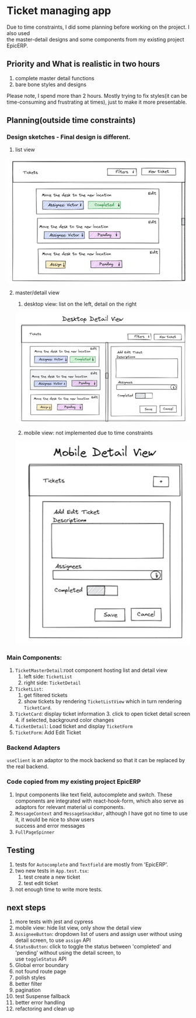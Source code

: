# Ticket managing app

Due to time constraints, I did some planning before working on the project. I also used  
the master-detail designs and some components from my existing project EpicERP.

## Priority and What is realistic in two hours

1. complete master detail functions
2. bare bone styles and designs

Please note, I spend more than 2 hours. Mostly trying to fix styles(it can be time-consuming and frustrating at times),
just to make it more presentable.

## Planning(outside time constraints)

### Design sketches - Final design is different.

1. list view

![img.png](img.png)

2. master/detail view
    1. desktop view: list on the left, detail on the right

   ![img_1.png](img_1.png)

    2. mobile view: not implemented due to time constraints

   ![img_2.png](img_2.png)

### Main Components:

1. `TicketMasterDetail`:root component hosting list and detail view
    1. left side: `TicketList`
    2. right side: `TicketDetail`
5. `TicketList`:
    1. get filtered tickets
    2. show tickets by rendering `TicketListView` which in turn rendering `TicketCard`.
2. `TicketCard`: display ticket information
    3. click to open ticket detail screen
    4. if selected, background color changes
3. `TicketDetail`: Load ticket and display `TicketForm`
4. `TicketForm`: Add Edit Ticket

### Backend Adapters

`useClient` is an adaptor to the mock backend so that it can be replaced by the real backend.

### Code copied from my existing project EpicERP

1. Input components like text field, autocomplete and switch. These components are integrated with react-hook-form,
   which also serve as adaptors for relevant material ui components.
3. `MessageContext` and `MessageSnackBar`, although I have got no time to use it, it would be nice to show users  
   success and error messages
3. `FullPageSpinner`

## Testing

1. tests for `Autocomplete` and `Textfield` are mostly from 'EpicERP'.
2. two new tests in `App.test.tsx`:
    1. test create a new ticket
    2. test edit ticket
3. not enough time to write more tests.

## next steps

1. more tests with jest and cypress
2. mobile view: hide list view, only show the detail view
3. `AssigneeButton`: dropdown list of users and assign user without using detail screen, to use `assign` API
4. `StatusButton`: click to toggle the status between 'completed' and 'pending' without using the detail screen, to  
   use `toggleStatus` API
5. Global error boundary
6. not found route page
7. polish styles
8. better filter
9. pagination
10. test Suspense fallback
11. better error handling
12. refactoring and clean up